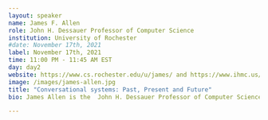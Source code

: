 ```yaml
---
layout: speaker
name: James F. Allen
role: John H. Dessauer Professor of Computer Science
institution: University of Rochester
#date: November 17th, 2021
label: November 17th, 2021
time: 11:00 PM - 11:45 AM EST
day: day2
website: https://www.cs.rochester.edu/u/james/ and https://www.ihmc.us/groups/jallen/
image: /images/james-allen.jpg
title: "Conversational systems: Past, Present and Future" 
bio: James Allen is the  John H. Dessauer Professor of Computer Science at the University of Rochester and also an Associate Director and a Senior Researcher at the Institute for Human and Machine Cognition in Pensacola, FL. He received his PhD in Computer Science from the University of Toronto and was a recipient of the Presidential Young Investigator award from NSF in 1984. Dr. Allen is an international leader in the areas of natural language understanding and collaborative human-machine interaction. A Founding Fellow of the American Association for Artificial Intelligence (AAAI), he was editor-in-chief of the journal Computational Linguistics from 1983-1993. He was general chair of the Second International conference on Principles of Knowledge Representation held in Boston in 1991, and the Fourth International Conference on AI Planning Systems in Pittsburgh in 1999.  Dr. Allen’s research concerns defining computational models of intelligent collaborative and conversational agents that can interact effectively with humans in a wide range of problem solving and analysis tasks. This body of research is unique in its focus on combining what are often treated as separate fields in Artificial Intelligence, including knowledge representation and reasoning, language understanding, planning, intention recognition and learning.  He is particularly interested in the overlap between natural language understanding and reasoning. While most of the NLP field has moved to statistical learning methods as the paradigm for language processing, he believes that deep language understanding can only currently be achieved by significant hand-engineering of semantically-rich formalisms coupled with statistical preferences. The TRIPS project is a long-term effort to build generic technology for dialogue systems (both spoken and 'chat' systems), which has been pursued for several decades. This includes broad-coverage domain-general natural language processing, dialogue agents built using models of collaborative problem solving, dynamic context-sensitive language modeling, and a rich engineering framework for building dialogue systems in new domains. 

---
```

